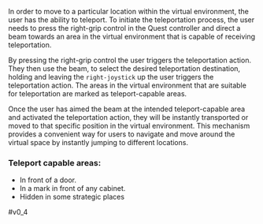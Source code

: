 In order to move to a particular location within the virtual environment, the user has the ability to teleport. To initiate the teleportation process, the user needs to press the right-grip control in the Quest controller and direct a beam towards an area in the virtual environment that is capable of receiving teleportation. 

By pressing the right-grip control the user triggers the teleportation action. They then use the beam, to select the desired teleportation destination, holding and leaving the `right-joystick` up the user triggers the teleportation action. The areas in the virtual environment that are suitable for teleportation are marked as teleport-capable areas.

Once the user has aimed the beam at the intended teleport-capable area and activated the teleportation action, they will be instantly transported or moved to that specific position in the virtual environment. This mechanism provides a convenient way for users to navigate and move around the virtual space by instantly jumping to different locations.

### Teleport capable areas:

- In front of a door.
- In a mark in front of any cabinet.
- Hidden in some strategic places


#v0_4 